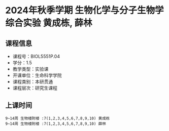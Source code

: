 # 2024年秋季学期 生物化学与分子生物学综合实验 黄成栋, 薛林






## 课程信息

- 课程号：BIOL5551P.04
- 学分：1.5
- 教学类型：实验课
- 开课单位：生命科学学院
- 课程类别：本研贯通
- 课程层次：研究生课程

## 上课时间

```
9~14周 生物楼附楼 :7(1,2,3,4,5,6,7,8,9,10) 黄成栋
9~14周 生物楼附楼 :7(1,2,3,4,5,6,7,8,9,10) 薛林
```

